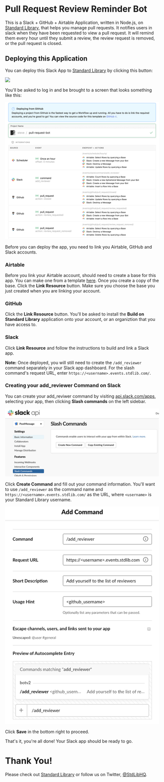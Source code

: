 # Pull Request Review Reminder Bot

This is a Slack + GitHub + Airtable Application, written in Node.js,
on [Standard Library](https://stdlib.com), that helps you manage pull requests. It notifies users in slack
when they have been requested to view a pull request. It will remind them every hour until they submit a review, the
review request is removed, or the pull request is closed.

## Deploying this Application

You can deploy this Slack App to [Standard Library](https://stdlib.com) by clicking this button:

[<img src="https://deploy.stdlib.com/static/images/deploy.svg" width="192">](https://deploy.stdlib.com/)

You'll be asked to log in and be brought to a screen that looks something like this:

![](./readme/images/deploy.png)

Before you can deploy the app, you need to link you Airtable, GitHub and Slack accounts.

### Airtable

Before you link your Airtable account, should need to create a base for this app. You can make one from a template
[here](https://airtable.com/shrxszrdOd4pBsxwz). Once you create a copy of the base. Click the **Link Resource** button. Make
sure you choose the base you just created when you are linking your account.


### GitHub

Click the **Link Resource** button. You'll be asked to install the **Build on Standard Library** application onto your account,
or an organiztion that you have access to.

### Slack

Click **Link Resource** and follow the instructions to build and link a Slack app.

**Note:** Once deployed, you will still need to create the `/add_reviewer` command separately in your Slack app dashboard.
For the slash command's request URL, enter `https://<username>.events.stdlib.com/`.

### Creating your add_reviewer Command on Slack

You can create your add_reviwer command by visiting [api.slack.com/apps](https://api.slack.com/apps),
selecting your app, then clicking **Slash commands** on the left sidebar.

![](./readme/images/slack-create-command.png)

Click **Create Command** and fill out your command information. You'll want to
use `/add_reviewer` as the command name and `https://<username>.events.stdlib.com/` as the
URL, where `<username>` is your Standard Library username.

![](./readme/images/slack-command-info.png)

Click **Save** in the bottom right to proceed.

That's it, you're all done! Your Slack app should be ready to go.

# Thank You!

Please check out [Standard Library](https://stdlib.com/) or follow us on Twitter,
[@StdLibHQ](https://twitter.com/@StdLibHQ).

